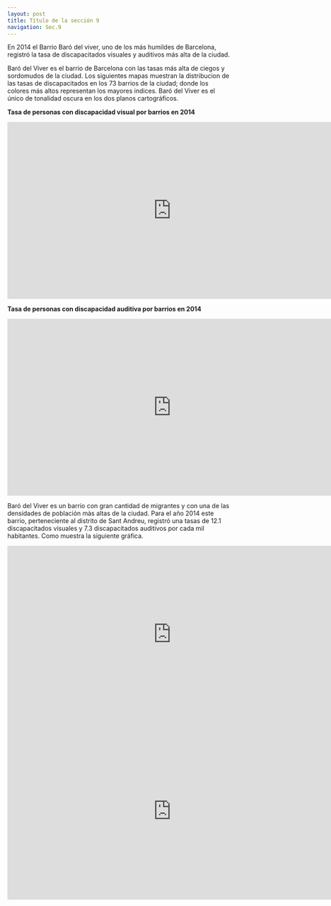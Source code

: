 ```yaml
---
layout: post
title: Título de la sección 9 
navigation: Sec.9
---
```


En 2014 el Barrio Baró del viver, uno de los más humildes de Barcelona, registró la tasa de discapacitados visuales y auditivos más alta de la ciudad. 



Baró del Viver es el barrio de Barcelona con las tasas más alta de ciegos y sordomudos de la ciudad. Los siguientes mapas muestran la distribucion de las tasas de discapacitados en los 73 barrios de la ciudad; donde los colores más altos representan los mayores indices. Baró del Viver es el único de tonalidad oscura en los dos planos cartográficos.  

**Tasa de personas con discapacidad visual por barrios en 2014**

<iframe width="740" height="400" scrolling="no" frameborder="no" src="https://fusiontables.google.com/embedviz?q=select+col16%3E%3E1+from+1bjtswEduoGB4_MLAffi272iKUhAYfVB4w6Silv7L&amp;viz=MAP&amp;h=false&amp;lat=41.392192596987606&amp;lng=2.1703375583496154&amp;t=1&amp;z=12&amp;l=col16%3E%3E1&amp;y=6&amp;tmplt=8&amp;hml=KML"></iframe>


**Tasa de personas con discapacidad auditiva por barrios en 2014**

<iframe width="740" height="400" scrolling="no" frameborder="no" src="https://fusiontables.google.com/embedviz?q=select+col16+from+1mWbYmQuELdmmrC39A7btfqbzF4gmEbxkiicZrQuJ&amp;viz=MAP&amp;h=false&amp;lat=41.392192596987606&amp;lng=2.1703375583496154&amp;t=1&amp;z=12&amp;l=col16&amp;y=6&amp;tmplt=8&amp;hml=KML"></iframe>


Baró del Viver es un barrio con gran cantidad de migrantes y con una de las densidades de población màs altas de la ciudad. Para el año 2014 este barrio, perteneciente al distrito de Sant Andreu, registró una tasas de 12.1 discapacitados visuales  y 7.3 discapacitados auditivos por cada mil habitantes. Como muestra la siguiente gráfica. 

<iframe width="740" height="400" scrolling="no" frameborder="no" src="https://fusiontables.google.com/embedviz?containerId=googft-gviz-canvas&amp;q=select+col10%3E%3E0%2C+col4%3E%3E0+from+1bjtswEduoGB4_MLAffi272iKUhAYfVB4w6Silv7L+order+by+col10%3E%3E0+asc&amp;viz=GVIZ&amp;t=SCATTER&amp;rmax=250&amp;uiversion=2&amp;gco_forceIFrame=true&amp;gco_hasLabelsColumn=true&amp;gco_useFirstColumnAsDomain=true&amp;gco_treatLabelsAsText=false&amp;gco_legacyScatterChartLabels=true&amp;gco_lineWidth=0&amp;gco_booleanRole=certainty&amp;gco_pointSize=7&amp;gco_hAxis=%7B%22useFormatFromData%22%3Atrue%2C+%22viewWindow%22%3A%7B%22max%22%3Anull%2C+%22min%22%3Anull%7D%2C+%22minValue%22%3Anull%2C+%22maxValue%22%3Anull%2C+%22title%22%3A%22Tasa+discapacitados+auditivos+%22%2C+%22titleTextStyle%22%3A%7B%22color%22%3A%22%23222%22%2C+%22fontSize%22%3A%2212%22%2C+%22italic%22%3Atrue%7D%7D&amp;gco_vAxes=%5B%7B%22useFormatFromData%22%3Atrue%2C+%22viewWindow%22%3A%7B%22max%22%3Anull%2C+%22min%22%3Anull%7D%2C+%22minValue%22%3Anull%2C+%22maxValue%22%3Anull%2C+%22title%22%3A%22Tasa+discapacitados+visuales%22%2C+%22titleTextStyle%22%3A%7B%22color%22%3A%22%23222%22%2C+%22fontSize%22%3A%2212%22%2C+%22italic%22%3Atrue%7D%7D%2C%7B%22useFormatFromData%22%3Atrue%2C+%22viewWindow%22%3A%7B%22max%22%3Anull%2C+%22min%22%3Anull%7D%2C+%22minValue%22%3Anull%2C+%22maxValue%22%3Anull%7D%5D&amp;gco_legend=none&amp;gco_title=Tasa+de+discapacitados+por+barrio+por+cada+1000+habs.+para+2014&amp;gco_tooltip=%7B%22isHtml%22%3Atrue%7D&amp;tmplt=12&amp;width=740&amp;height=400"></iframe>

<iframe width="740" height="400" scrolling="no" frameborder="no" src="https://fusiontables.google.com/embedviz?containerId=googft-gviz-canvas&amp;q=select+col1%3E%3E0%2C+col0%3E%3E0%2C+col4%3E%3E1%2C+col10%3E%3E1+from+1a78d9o9-YD4V6HAtZYD9yggXxrtq92H_ttcj-EOh+order+by+col0%3E%3E0+asc+limit+20&amp;viz=GVIZ&amp;t=LINE&amp;uiversion=2&amp;gco_forceIFrame=true&amp;gco_hasLabelsColumn=true&amp;gco_vAxes=%5B%7B%22title%22%3Anull%2C+%22minValue%22%3A3%2C+%22maxValue%22%3A13%2C+%22useFormatFromData%22%3Atrue%2C+%22viewWindow%22%3A%7B%22max%22%3A13%2C+%22min%22%3A3%7D%2C+%22viewWindowMode%22%3A%22explicit%22%2C+%22gridlines%22%3A%7B%22color%22%3A%22none%22%7D%7D%2C%7B%22useFormatFromData%22%3Atrue%2C+%22viewWindow%22%3A%7B%22max%22%3Anull%2C+%22min%22%3Anull%7D%2C+%22minValue%22%3Anull%2C+%22maxValue%22%3Anull%2C+%22textStyle%22%3A%7B%22color%22%3A%22none%22%2C+%22fontSize%22%3A12%7D%7D%5D&amp;gco_useFirstColumnAsDomain=true&amp;gco_legacyScatterChartLabels=true&amp;gco_curveType=&amp;gco_booleanRole=certainty&amp;gco_lineWidth=2&amp;gco_hAxis=%7B%22useFormatFromData%22%3Atrue%2C+%22minValue%22%3Anull%2C+%22maxValue%22%3Anull%2C+%22viewWindow%22%3Anull%2C+%22viewWindowMode%22%3Anull%2C+%22slantedTextAngle%22%3A60%2C+%22slantedText%22%3Atrue%2C+%22textStyle%22%3A%7B%22color%22%3A%22%23222%22%2C+%22fontSize%22%3A%2210%22%7D%7D&amp;gco_legend=none&amp;gco_series=%7B%220%22%3A%7B%22color%22%3A%22none%22%2C+%22targetAxisIndex%22%3A1%7D%2C+%221%22%3A%7B%22color%22%3A%22%23990000%22%2C+%22targetAxisIndex%22%3A0%7D%2C+%222%22%3A%7B%22color%22%3A%22%23e06666%22%2C+%22targetAxisIndex%22%3A0%7D%7D&amp;gco_title=Tasa+de+discapacitados+visuales+y+auditivos.+Linea+1+del+metro.+&amp;width=740&amp;height=400"></iframe>


